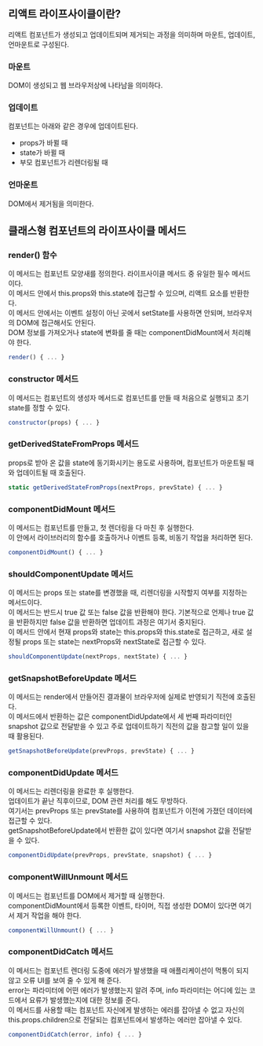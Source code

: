 ## 리액트 라이프사이클이란?

리액트 컴포넌트가 생성되고 업데이트되며 제거되는 과정을 의미하며 마운트, 업데이트, 언마운트로 구성된다.

### 마운트

DOM이 생성되고 웹 브라우저상에 나타남을 의미하다.

### 업데이트

컴포넌트는 아래와 같은 경우에 업데이트된다.

- props가 바뀔 때
- state가 바뀔 때
- 부모 컴포넌트가 리렌더링될 때

### 언마운트

DOM에서 제거됨을 의미한다.

## 클래스형 컴포넌트의 라이프사이클 메서드

### render() 함수

이 메서드는 컴포넌트 모양새를 정의한다. 라이프사이클 메서드 중 유일한 필수 메서드이다.  
이 메서드 안에서 this.props와 this.state에 접근할 수 있으며, 리액트 요소를 반환한다.  
이 메서드 안에서는 이벤트 설정이 아닌 곳에서 setState를 사용하면 안되며, 브라우저의 DOM에 접근해서도 안된다.  
DOM 정보를 가져오거나 state에 변화를 줄 때는 componentDidMount에서 처리해야 한다.

```javascript
render() { ... }
```

### constructor 메서드

이 메서드는 컴포넌트의 생성자 메서드로 컴포넌트를 만들 때 처음으로 실행되고 초기 state를 정할 수 있다.

```javascript
constructor(props) { ... }
```

### getDerivedStateFromProps 메서드

props로 받아 온 값을 state에 동기화시키는 용도로 사용하며, 컴포넌트가 마운트될 때와 업데이트될 때 호출된다.

```javascript
static getDerivedStateFromProps(nextProps, prevState) { ... }
```

### componentDidMount 메서드

이 메서드는 컴포넌트를 만들고, 첫 렌더링을 다 마친 후 실행한다.  
이 안에서 라이브러리의 함수를 호출하거나 이벤트 등록, 비동기 작업을 처리하면 된다.

```javascript
componentDidMount() { ... }
```

### shouldComponentUpdate 메서드

이 메서드는 props 또는 state를 변경했을 때, 리렌더링을 시작할지 여부를 지정하는 메서드이다.  
이 메서드는 반드시 true 값 또는 false 값을 반환해야 한다. 기본적으로 언제나 true 값을 반환하지만 false 값을 반환하면 업데이트 과정은 여기서 중지된다.  
이 메서드 안에서 현재 props와 state는 this.props와 this.state로 접근하고, 새로 설정될 props 또는 state는 nextProps와 nextState로 접근할 수 있다.

```javascript
shouldComponentUpdate(nextProps, nextState) { ... }
```

### getSnapshotBeforeUpdate 메서드

이 메서드는 render에서 만들어진 결과물이 브라우저에 실제로 반영되기 직전에 호출된다.  
이 메서드에서 반환하는 값은 componentDidUpdate에서 세 번째 파라미터인 snapshot 값으로 전달받을 수 있고 주로 업데이트하기 직전의 값을 참고할 일이 있을 때 활용된다.

```javascript
getSnapshotBeforeUpdate(prevProps, prevState) { ... }
```

### componentDidUpdate 메서드

이 메서드는 리렌더링을 완료한 후 실행한다.  
업데이트가 끝난 직후이므로, DOM 관련 처리를 해도 무방하다.  
여기서는 prevProps 또는 prevState를 사용하여 컴포넌트가 이전에 가졌던 데이터에 접근할 수 있다.  
getSnapshotBeforeUpdate에서 반환한 값이 있다면 여기서 snapshot 값을 전달받을 수 있다.

```javascript
componentDidUpdate(prevProps, prevState, snapshot) { ... }
```

### componentWillUnmount 메서드

이 메서드는 컴포넌트를 DOM에서 제거할 때 실행한다.  
componentDidMount에서 등록한 이벤트, 타이머, 직접 생성한 DOM이 있다면 여기서 제거 작업을 해야 한다.

```javascript
componentWillUnmount() { ... }
```

### componentDidCatch 메서드

이 메서드는 컴포넌트 렌더링 도중에 에러가 발생했을 때 애플리케이션이 먹통이 되지 않고 오류 UI를 보여 줄 수 있게 해 준다.  
error는 파라미터에 어떤 에러가 발생했는지 알려 주며, info 파라미터는 어디에 있는 코드에서 요류가 발생했는지에 대한 정보를 준다.  
이 메서드를 사용할 때는 컴포넌트 자신에게 발생하는 에러를 잡아낼 수 없고 자신의 this.props.children으로 전달되는 컴포넌트에서 발생하는 에러만 잡아낼 수 있다.

```javascript
componentDidCatch(error, info) { ... }
```
